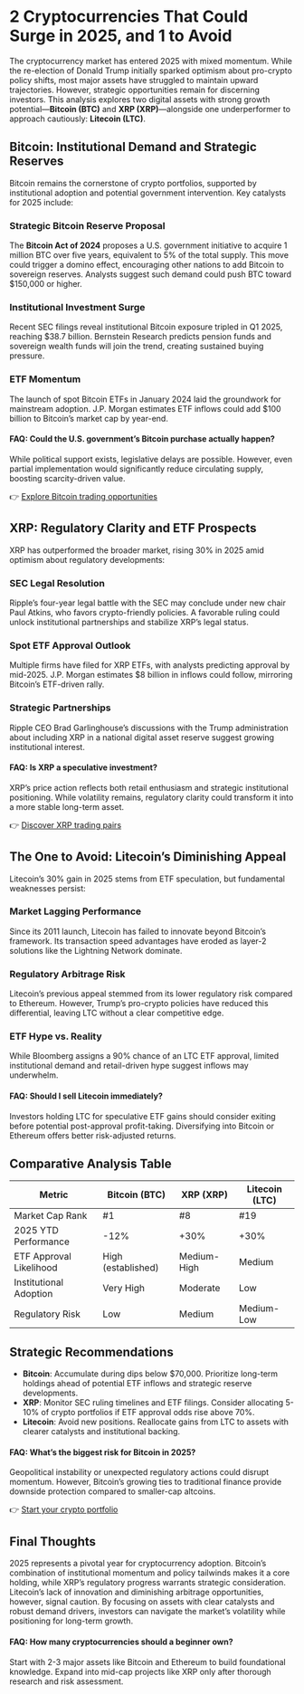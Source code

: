 # 2 Cryptocurrencies That Could Surge in 2025, and 1 to Avoid  

The cryptocurrency market has entered 2025 with mixed momentum. While the re-election of Donald Trump initially sparked optimism about pro-crypto policy shifts, most major assets have struggled to maintain upward trajectories. However, strategic opportunities remain for discerning investors. This analysis explores two digital assets with strong growth potential—**Bitcoin (BTC)** and **XRP (XRP)**—alongside one underperformer to approach cautiously: **Litecoin (LTC)**.  

## Bitcoin: Institutional Demand and Strategic Reserves  

Bitcoin remains the cornerstone of crypto portfolios, supported by institutional adoption and potential government intervention. Key catalysts for 2025 include:  

### Strategic Bitcoin Reserve Proposal  
The **Bitcoin Act of 2024** proposes a U.S. government initiative to acquire 1 million BTC over five years, equivalent to 5% of the total supply. This move could trigger a domino effect, encouraging other nations to add Bitcoin to sovereign reserves. Analysts suggest such demand could push BTC toward $150,000 or higher.  

### Institutional Investment Surge  
Recent SEC filings reveal institutional Bitcoin exposure tripled in Q1 2025, reaching $38.7 billion. Bernstein Research predicts pension funds and sovereign wealth funds will join the trend, creating sustained buying pressure.  

### ETF Momentum  
The launch of spot Bitcoin ETFs in January 2024 laid the groundwork for mainstream adoption. J.P. Morgan estimates ETF inflows could add $100 billion to Bitcoin’s market cap by year-end.  

#### FAQ: Could the U.S. government’s Bitcoin purchase actually happen?  
While political support exists, legislative delays are possible. However, even partial implementation would significantly reduce circulating supply, boosting scarcity-driven value.  

👉 [Explore Bitcoin trading opportunities](https://bit.ly/okx-bonus)  

## XRP: Regulatory Clarity and ETF Prospects  

XRP has outperformed the broader market, rising 30% in 2025 amid optimism about regulatory developments:  

### SEC Legal Resolution  
Ripple’s four-year legal battle with the SEC may conclude under new chair Paul Atkins, who favors crypto-friendly policies. A favorable ruling could unlock institutional partnerships and stabilize XRP’s legal status.  

### Spot ETF Approval Outlook  
Multiple firms have filed for XRP ETFs, with analysts predicting approval by mid-2025. J.P. Morgan estimates $8 billion in inflows could follow, mirroring Bitcoin’s ETF-driven rally.  

### Strategic Partnerships  
Ripple CEO Brad Garlinghouse’s discussions with the Trump administration about including XRP in a national digital asset reserve suggest growing institutional interest.  

#### FAQ: Is XRP a speculative investment?  
XRP’s price action reflects both retail enthusiasm and strategic institutional positioning. While volatility remains, regulatory clarity could transform it into a more stable long-term asset.  

👉 [Discover XRP trading pairs](https://bit.ly/okx-bonus)  

## The One to Avoid: Litecoin’s Diminishing Appeal  

Litecoin’s 30% gain in 2025 stems from ETF speculation, but fundamental weaknesses persist:  

### Market Lagging Performance  
Since its 2011 launch, Litecoin has failed to innovate beyond Bitcoin’s framework. Its transaction speed advantages have eroded as layer-2 solutions like the Lightning Network dominate.  

### Regulatory Arbitrage Risk  
Litecoin’s previous appeal stemmed from its lower regulatory risk compared to Ethereum. However, Trump’s pro-crypto policies have reduced this differential, leaving LTC without a clear competitive edge.  

### ETF Hype vs. Reality  
While Bloomberg assigns a 90% chance of an LTC ETF approval, limited institutional demand and retail-driven hype suggest inflows may underwhelm.  

#### FAQ: Should I sell Litecoin immediately?  
Investors holding LTC for speculative ETF gains should consider exiting before potential post-approval profit-taking. Diversifying into Bitcoin or Ethereum offers better risk-adjusted returns.  

## Comparative Analysis Table  

| Metric               | Bitcoin (BTC)          | XRP (XRP)              | Litecoin (LTC)         |  
|----------------------|------------------------|------------------------|------------------------|  
| Market Cap Rank      | #1                     | #8                     | #19                    |  
| 2025 YTD Performance | -12%                   | +30%                   | +30%                   |  
| ETF Approval Likelihood | High (established)   | Medium-High            | Medium                 |  
| Institutional Adoption | Very High             | Moderate                | Low                    |  
| Regulatory Risk      | Low                    | Medium                  | Medium-Low             |  

## Strategic Recommendations  

- **Bitcoin**: Accumulate during dips below $70,000. Prioritize long-term holdings ahead of potential ETF inflows and strategic reserve developments.  
- **XRP**: Monitor SEC ruling timelines and ETF filings. Consider allocating 5-10% of crypto portfolios if ETF approval odds rise above 70%.  
- **Litecoin**: Avoid new positions. Reallocate gains from LTC to assets with clearer catalysts and institutional backing.  

#### FAQ: What’s the biggest risk for Bitcoin in 2025?  
Geopolitical instability or unexpected regulatory actions could disrupt momentum. However, Bitcoin’s growing ties to traditional finance provide downside protection compared to smaller-cap altcoins.  

👉 [Start your crypto portfolio](https://bit.ly/okx-bonus)  

## Final Thoughts  

2025 represents a pivotal year for cryptocurrency adoption. Bitcoin’s combination of institutional momentum and policy tailwinds makes it a core holding, while XRP’s regulatory progress warrants strategic consideration. Litecoin’s lack of innovation and diminishing arbitrage opportunities, however, signal caution. By focusing on assets with clear catalysts and robust demand drivers, investors can navigate the market’s volatility while positioning for long-term growth.  

#### FAQ: How many cryptocurrencies should a beginner own?  
Start with 2-3 major assets like Bitcoin and Ethereum to build foundational knowledge. Expand into mid-cap projects like XRP only after thorough research and risk assessment.  
